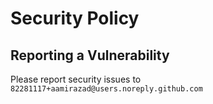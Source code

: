# Security Policy

## Reporting a Vulnerability

Please report security issues to `82281117+aamirazad@users.noreply.github.com`

